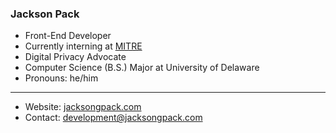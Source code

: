 ### Jackson Pack

- Front-End Developer
- Currently interning at [MITRE](https://www.mitre.org)
- Digital Privacy Advocate
- Computer Science (B.S.) Major at University of Delaware
- Pronouns: he/him

---

- Website: [jacksongpack.com](https://jacksongpack.com)
- Contact: development@jacksongpack.com
